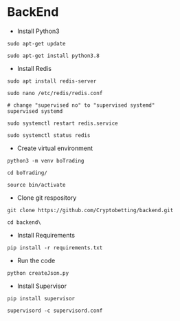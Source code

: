 # BackEnd

- Install Python3

```
sudo apt-get update

sudo apt-get install python3.8

```

- Install Redis

```
sudo apt install redis-server

sudo nano /etc/redis/redis.conf

# change "supervised no" to "supervised systemd" 
supervised systemd

sudo systemctl restart redis.service

sudo systemctl status redis

```

- Create virtual environment

```
python3 -m venv boTrading

cd boTrading/

source bin/activate

```

- Clone git respository 

```
git clone https://github.com/Cryptobetting/backend.git

cd backend\

```
- Install Requirements

```
pip install -r requirements.txt

```

- Run the code

```
python createJson.py

```

- Install Supervisor

```
pip install supervisor

supervisord -c supervisord.conf

```
